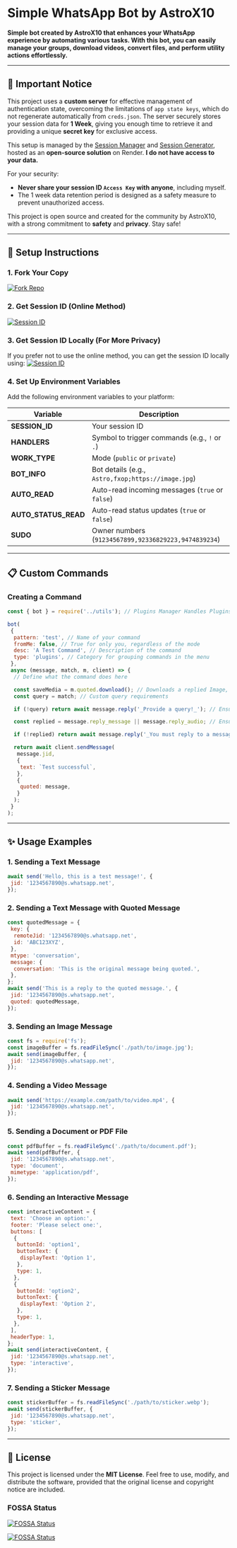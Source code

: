 # Simple WhatsApp Bot by AstroX10

**Simple bot created by AstroX10 that enhances your WhatsApp experience by automating various tasks. With this bot, you can easily manage your groups, download videos, convert files, and perform utility actions effortlessly.**

---

## 🔐 Important Notice

This project uses a **custom server** for effective management of authentication state, overcoming the limitations of `app state keys`, which do not regenerate automatically from `creds.json`. The server securely stores your session data for **1 Week**, giving you enough time to retrieve it and providing a unique **secret key** for exclusive access.

This setup is managed by the [Session Manager](https://github.com/AstroX10/session-manager) and [Session Generator](https://github.com/AstroX10/whatsapp-bot-session), hosted as an **open-source solution** on Render. **I do not have access to your data.**

For your security:

- **Never share your session ID `Access Key` with anyone**, including myself.
- The 1 week data retention period is designed as a safety measure to prevent unauthorized access.

This project is open source and created for the community by AstroX10, with a strong commitment to **safety** and **privacy**. Stay safe!

---

## 🚀 Setup Instructions

### 1. Fork Your Copy

[![Fork Repo](https://img.shields.io/badge/Fork%20Repo-100000?style=for-the-badge&logo=scan&logoColor=white&labelColor=black&color=black)](https://github.com/AstroX10/whatsapp-bot/fork)

### 2. Get Session ID (Online Method)

[![Session ID](https://img.shields.io/badge/Session%20ID-100000?style=for-the-badge&logo=scan&logoColor=white&labelColor=black&color=black)](https://fxoprisa.vercel.app/)

### 3. Get Session ID Locally (For More Privacy)

If you prefer not to use the online method, you can get the session ID locally using:
[![Session ID](https://img.shields.io/badge/Session%20ID%20Local-100000?style=for-the-badge&logo=scan&logoColor=white&labelColor=black&color=black)](https://github.com/AstroX10/whatsapp-bot-session)

### 4. Set Up Environment Variables

Add the following environment variables to your platform:

| Variable             | Description                                          |
| -------------------- | ---------------------------------------------------- |
| **SESSION_ID**       | Your session ID                                      |
| **HANDLERS**         | Symbol to trigger commands (e.g., `!` or `.`)        |
| **WORK_TYPE**        | Mode (`public` or `private`)                         |
| **BOT_INFO**         | Bot details (e.g., `Astro,fxop;https://image.jpg`)   |
| **AUTO_READ**        | Auto-read incoming messages (`true` or `false`)      |
| **AUTO_STATUS_READ** | Auto-read status updates (`true` or `false`)         |
| **SUDO**             | Owner numbers (`91234567899,92336829223,9474839234`) |

---

## 📋 Custom Commands

### Creating a Command

```javascript
const { bot } = require('../utils'); // Plugins Manager Handles Plugins

bot(
 {
  pattern: 'test', // Name of your command
  fromMe: false, // True for only you, regardless of the mode
  desc: 'A Test Command', // Description of the command
  type: 'plugins', // Category for grouping commands in the menu
 },
 async (message, match, m, client) => {
  // Define what the command does here

  const saveMedia = m.quoted.download(); // Downloads a replied Image, Video, or ViewOnce
  const query = match; // Custom query requirements

  if (!query) return await message.reply('_Provide a query!_'); // Ensure the user inputs a query

  const replied = message.reply_message || message.reply_audio; // Ensure a reply exists

  if (!replied) return await message.reply('_You must reply to a message!_'); // Return if not a reply

  return await client.sendMessage(
   message.jid,
   {
    text: `Test successful`,
   },
   {
    quoted: message,
   }
  );
 }
);
```

---

## ✨ Usage Examples

### 1. **Sending a Text Message**

```javascript
await send('Hello, this is a test message!', {
 jid: '1234567890@s.whatsapp.net',
});
```

### 2. **Sending a Text Message with Quoted Message**

```javascript
const quotedMessage = {
 key: {
  remoteJid: '1234567890@s.whatsapp.net',
  id: 'ABC123XYZ',
 },
 mtype: 'conversation',
 message: {
  conversation: 'This is the original message being quoted.',
 },
};
await send('This is a reply to the quoted message.', {
 jid: '1234567890@s.whatsapp.net',
 quoted: quotedMessage,
});
```

### 3. **Sending an Image Message**

```javascript
const fs = require('fs');
const imageBuffer = fs.readFileSync('./path/to/image.jpg');
await send(imageBuffer, {
 jid: '1234567890@s.whatsapp.net',
});
```

### 4. **Sending a Video Message**

```javascript
await send('https://example.com/path/to/video.mp4', {
 jid: '1234567890@s.whatsapp.net',
});
```

### 5. **Sending a Document or PDF File**

```javascript
const pdfBuffer = fs.readFileSync('./path/to/document.pdf');
await send(pdfBuffer, {
 jid: '1234567890@s.whatsapp.net',
 type: 'document',
 mimetype: 'application/pdf',
});
```

### 6. **Sending an Interactive Message**

```javascript
const interactiveContent = {
 text: 'Choose an option:',
 footer: 'Please select one:',
 buttons: [
  {
   buttonId: 'option1',
   buttonText: {
    displayText: 'Option 1',
   },
   type: 1,
  },
  {
   buttonId: 'option2',
   buttonText: {
    displayText: 'Option 2',
   },
   type: 1,
  },
 ],
 headerType: 1,
};
await send(interactiveContent, {
 jid: '1234567890@s.whatsapp.net',
 type: 'interactive',
});
```

### 7. **Sending a Sticker Message**

```javascript
const stickerBuffer = fs.readFileSync('./path/to/sticker.webp');
await send(stickerBuffer, {
 jid: '1234567890@s.whatsapp.net',
 type: 'sticker',
});
```

---

## 📜 License

This project is licensed under the **MIT License**. Feel free to use, modify, and distribute the software, provided that the original license and copyright notice are included.

### FOSSA Status

[![FOSSA Status](https://app.fossa.com/api/projects/git%2Bgithub.com%2FAstroX10%2Fwhatsapp-bot.svg?type=shield&issueType=security)](https://app.fossa.com/projects/git%2Bgithub.com%2FAstroX10%2Fwhatsapp-bot?ref=badge_shield&issueType=security)

[![FOSSA Status](https://app.fossa.com/api/projects/git%2Bgithub.com%2FAstroX10%2Fwhatsapp-bot.svg?type=shield&issueType=license)](https://app.fossa.com/projects/git%2Bgithub.com%2FAstroX10%2Fwhatsapp-bot?ref=badge_shield&issueType=license)
